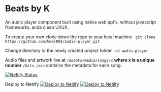 # Beats by K

An audio player component built using native web api's, without javascript frameworks, anda clean UI/UX.

To create your own clone down the repo to your local machine
` git clone https://github.com/kmal808/audio-player.git`

Change directory to the newly created project folder
` cd audio-player`

Audio files and artwork live at `/assets/media/songs/x` **where x is a unique number**
`/data.json` contains the metadata for each song.

[![Netlify Status](https://api.netlify.com/api/v1/badges/a72c30f5-37d5-4cba-83c8-c5aa5f145fce/deploy-status)](https://app.netlify.com/sites/courageous-sunflower-4ecac5/deploys)

Deploy to Netlify
<a href="https://app.netlify.com/start/deploy?repository=https://github.com/kmal808/audio-player"><img src="https://www.netlify.com/img/deploy/button.svg" alt="Deploy to Netlify"></a>
[![Deploy to Netlify](https://www.netlify.com/img/deploy/button.svg)](https://app.netlify.com/start/deploy?repository=https://github.com/kmal808/audio-player)
